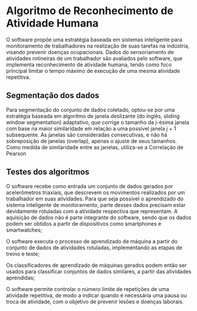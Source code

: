 # Algoritmo de Reconhecimento de Atividade Humana

O software propõe uma estratégia baseada em sistemas inteligente para monitoramento de trabalhadores na realização de suas tarefas na indústria, visando prevenir doenças ocupacionais. Dados do sensoriamento de atividades rotineiras de um trabalhador são avaliados pelo software, que implementa reconhecimento de atividade humana, tendo como foco principal limitar o tempo máximo de execução de uma mesma atividade repetitiva.

## Segmentação dos dados

Para segmentação do conjunto de dados coletado, optou-se por uma estratégia baseada em algoritmo de janela deslizante (do inglês, sliding window segmentation) adaptativo, que corrige o tamanho da j-ésima janela com base na maior similaridade em relação a uma possível janela j + 1 subsequente. As janelas são consideradas consecutivas, e não há sobreposição de janelas (overlap), apenas o ajuste de seus tamanhos. Como medida de similaridade entre as janelas, utiliza-se a Correlação de Pearson

## Testes dos algoritmos

O software recebe como entrada um conjunto de dados gerados por acelerômetros triaxiais, que descrevem os movimentos realizados por um trabalhador em suas atividades. Para que seja possível o aprendizado do sistema inteligente de monitoramento, parte desses dados precisam estar devidamente rotuladas com a atividade respectiva que representam. A aquisição de dados não é parte integrante do software, sendo que os dados podem ser obtidos a partir de dispositivos como smartphones e smartwatches;

O software executa o processo de aprendizado de máquina a partir do conjunto de dados de atividades rotuladas, implementando as etapas de treino e teste;

Os classificadores de aprendizado de máquinas gerados podem então ser usados para classificar conjuntos de dados similares, a partir das atividades aprendidas;

O software permite controlar o número limite de repetições de uma atividade repetitiva, de modo a indicar quando é necessária uma pausa ou troca de atividade, com o objetivo de prevenir lesões e doenças laborais.
